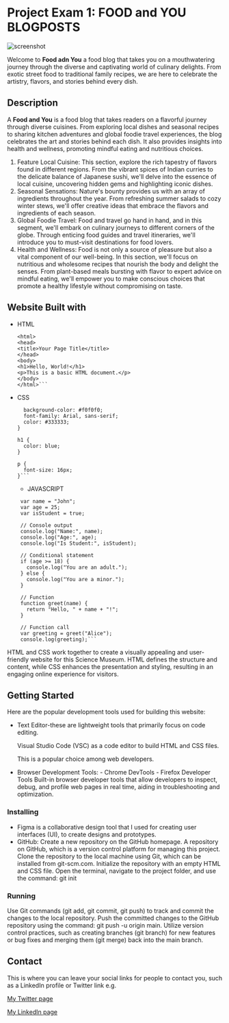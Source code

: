 # Project Exam 1: FOOD and YOU BLOGPOSTS

![screenshot](https://drive.google.com/uc?export=view&id=1_9235jvbfOOUkpGRH0Kuh9jwMAeaaTFv)


Welcome to **Food adn You** a food blog that takes you on a mouthwatering journey through the diverse and captivating world of culinary delights. From exotic street food to traditional family recipes, we are here to celebrate the artistry, flavors, and stories behind every dish.

## Description

A **Food and You** is a food blog that takes readers on a flavorful journey through diverse cuisines. From exploring local dishes and seasonal recipes to sharing kitchen adventures and global foodie travel experiences, the blog celebrates the art and stories behind each dish. It also provides insights into health and wellness, promoting mindful eating and nutritious choices.

1. Feature Local Cuisine: This section, explore the rich tapestry of flavors found in different regions. From the vibrant spices of Indian curries to the delicate balance of Japanese sushi, we'll delve into the essence of local cuisine, uncovering hidden gems and highlighting iconic dishes.
2. Seasonal Sensations: Nature's bounty provides us with an array of ingredients throughout the year. From refreshing summer salads to cozy winter stews, we'll offer creative ideas that embrace the flavors and ingredients of each season.
3. Global Foodie Travel: Food and travel go hand in hand, and in this segment, we'll embark on culinary journeys to different corners of the globe. Through enticing food guides and travel itineraries, we'll introduce you to must-visit destinations for food lovers.
4. Health and Wellness: Food is not only a source of pleasure but also a vital component of our well-being. In this section, we'll focus on nutritious and wholesome recipes that nourish the body and delight the senses. From plant-based meals bursting with flavor to expert advice on mindful eating, we'll empower you to make conscious choices that promote a healthy lifestyle without compromising on taste.


## Website Built with

- HTML

  ````<!DOCTYPE html>
  <html>
  <head>
  <title>Your Page Title</title>
  </head>
  <body>
  <h1>Hello, World!</h1>
  <p>This is a basic HTML document.</p>
  </body>
  </html>```

  ````

- CSS

  ````body {
    background-color: #f0f0f0;
    font-family: Arial, sans-serif;
    color: #333333;
  }

  h1 {
    color: blue;
  }

  p {
    font-size: 16px;
  }```
  ````

  - JAVASCRIPT

  ````// Variables
   var name = "John";
   var age = 25;
   var isStudent = true;

   // Console output
   console.log("Name:", name);
   console.log("Age:", age);
   console.log("Is Student:", isStudent);

   // Conditional statement
   if (age >= 18) {
     console.log("You are an adult.");
   } else {
     console.log("You are a minor.");
   }

   // Function
   function greet(name) {
     return "Hello, " + name + "!";
   }

   // Function call
   var greeting = greet("Alice");
   console.log(greeting);```
  ````


HTML and CSS work together to create a visually appealing and user-friendly website for this Science Museum. HTML defines the structure and content, while CSS enhances the presentation and styling, resulting in an engaging online experience for visitors.

## Getting Started

Here are the popular development tools used for building this website:

- Text Editor-these are lightweight tools that primarily focus on code editing.

   Visual Studio Code (VSC) as a code editor to build HTML and CSS files.

   This is a popular choice among web developers.

- Browser Development Tools: - Chrome DevTools - Firefox Developer Tools
   Built-in browser developer tools that allow developers to inspect, debug, and profile web pages in real time, aiding in troubleshooting and
   optimization.

### Installing

- Figma is a collaborative design tool that I used for creating user interfaces (UI), to create designs and prototypes.
- GitHub:
  Create a new repository on the GitHub homepage.
  A repository on GitHub, which is a version control platform for managing this project.
  Clone the repository to the local machine using Git, which can be installed from git-scm.com.
  Initialize the repository with an empty HTML and CSS file. Open the terminal, navigate to the project folder, and use the command: git init

### Running

Use Git commands (git add, git commit, git push) to track and commit the changes to the local repository.
Push the committed changes to the GitHub repository using the command: git push -u origin main.
Utilize version control practices, such as creating branches (git branch) for new features or bug fixes and merging them (git merge) back into the main branch.

## Contact

This is where you can leave your social links for people to contact you, such as a LinkedIn profile or Twitter link e.g.

[My Twitter page](www.twitter.com)

[My LinkedIn page](www.linkedin.com)
